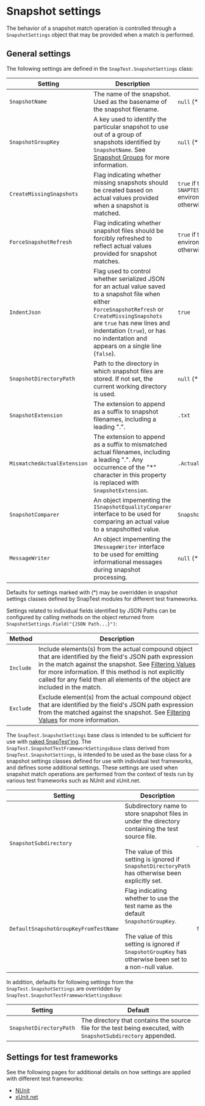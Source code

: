 # Snapshot settings

The behavior of a snapshot match operation is controlled through a `SnapshotSettings` object that may be provided when a match is performed.

## General settings

The following settings are defined in the `SnapTest.SnapshotSettings` class:

Setting|Description|Default
---|---|---
`SnapshotName`|The name of the snapshot. Used as the basename of the snapshot filename.|`null` (*)
`SnapshotGroupKey`|A key used to identify the particular snapshot to use out of a group of snapshots identified by `SnapshotName`. See [Snapshot Groups](SnapshotGroups.md) for more information.|`null` (*)
`CreateMissingSnapshots`|Flag indicating whether missing snapshots should be created based on actual values provided when a snapshot is matched.|`true` if the `SNAPTEST_CREATE_MISSING_SNAPSHOTS` environment variable is not empty; otherwise `false`
`ForceSnapshotRefresh`|Flag indicating whether snapshot files should be forcibly refreshed to reflect actual values provided for snapshot matches.|`true` if the `SNAPTEST_REFRESH` environment variable is not empty; otherwise `false`
`IndentJson`|Flag used to control whether serialized JSON for an actual value saved to a snapshot file when either `ForceSnapshotRefresh` or `CreateMissingSnapshots` are `true` has new lines and indentation (`true`), or has no indentation and appears on a single line (`false`).|`true`
`SnapshotDirectoryPath`|Path to the directory in which snapshot files are stored. If not set, the current working directory is used.|`null` (*)
`SnapshotExtension`|The extension to append as a suffix to snapshot filenames, including a leading ".".|`.txt`
`MismatchedActualExtension`|The extension to append as a suffix to mismatched actual filenames, including a leading ".". Any occurrence of the "*" character in this property is replaced with `SnapshotExtension`.|`.Actual*`
`SnapshotComparer`|An object impementing the `ISnapshotEqualityComparer` interface to be used for comparing an actual value to a snapshotted value.|`SnapshotComparer.Default`
`MessageWriter`|An object impementing the `IMessageWriter` interface to be used for emitting informational messages during snapshot processing.|`null` (*)

Defaults for settings marked with (*) may be overridden in snapshot settings classes defined by SnapTest modules for different test frameworks.

Settings related to individual fields identified by JSON Paths can be configured by calling methods on the object returned from `SnapshotSettings.Field("{JSON Path...}")`:

Method|Description
---|---
`Include`|Include elements(s) from the actual compound object that are identified by the field's JSON path expression in the match against the snapshot. See [Filtering Values](Filtering.md) for more information. If this method is not explicitly called for any field then all elements of the object are included in the match.
`Exclude`|Exclude element(s) from the actual compound object that are identified by the field's JSON path expression from the matched against the snapshot. See [Filtering Values](Filtering.md) for more information.

The `SnapTest.SnapshotSettings` base class is intended to be sufficient for use with [naked SnapTest'ing](NakedSnapTest.md). The `SnapTest.SnapshotTestFrameworkSettingsBase` class derived from `SnapTest.SnapshotSettings`, is intended to be used as the base class for a snapshot settings classes defined for use with individual test frameworks, and defines some additional settings. These settings are used when snapshot match operations are performed from the context of tests run by various test frameworks such as NUnit and xUnit.net.

Setting|Description|Default
---|---|---
`SnapshotSubdirectory`|Subdirectory name to store snapshot files in under the directory containing the test source file.<br/><br/>The value of this setting is ignored if `SnapshotDirectoryPath` has otherwise been explicitly set.|`_snapshots`
`DefaultSnapshotGroupKeyFromTestName`|Flag indicating whether to use the test name as the default `SnapshotGroupKey`.<br/><br/>The value of this setting is ignored if `SnapshotGroupKey` has otherwise been set to a non-null value.|`false`

In addition, defaults for following settings from the `SnapTest.SnapshotSettings` are overridden by `SnapTest.SnapshotTestFrameworkSettingsBase`:

Setting|Default
---|---
`SnapshotDirectoryPath`|The directory that contains the source file for the test being executed, with `SnapshotSubdirectory` appended.


## Settings for test frameworks

See the following pages for additional details on how settings are applied with different test frameworks:

- [NUnit](SnapshotSettings.NUnit.md)
- [xUnit.net](SnapshotSettings.Xunit.md)
